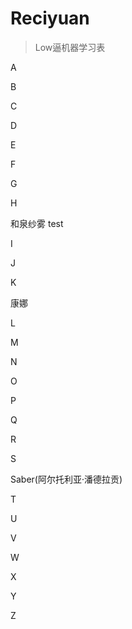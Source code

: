 # Reciyuan
> Low逼机器学习表

A

B

C

D

E

F

G

H

和泉纱雾 test

I

J

K

康娜

L

M

N

O

P

Q

R

S

Saber(阿尔托利亚·潘德拉贡)

T

U

V

W

X

Y

Z
